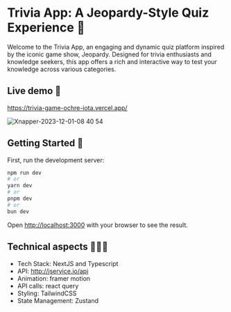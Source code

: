 # Trivia App: A Jeopardy-Style Quiz Experience 🧠

Welcome to the Trivia App, an engaging and dynamic quiz platform inspired by the iconic game show, Jeopardy. Designed for trivia enthusiasts and knowledge seekers, this app offers a rich and interactive way to test your knowledge across various categories.

## Live demo 👀
https://trivia-game-ochre-iota.vercel.app/

![Xnapper-2023-12-01-08 40 54](https://github.com/SimonArenas/Trivia-game/assets/53498005/02c78127-c3a9-4127-b7f1-f66f792e6bc8)


## Getting Started 🏁

First, run the development server:

```bash
npm run dev
# or
yarn dev
# or
pnpm dev
# or
bun dev
```

Open [http://localhost:3000](http://localhost:3000) with your browser to see the result.

## Technical aspects 👨🏽‍💻

- Tech Stack: NextJS and Typescript
- API: http://jservice.io/api
- Animation: framer motion
- API calls: react query
- Styling: TailwindCSS
- State Management: Zustand
